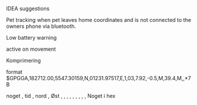 IDEA suggestions

Pet tracking when pet leaves home coordinates and is not connected to the owners phone via bluetooth.

Low battery warning

active on movement

Komprimering


format
$GPGGA,182712.00,5547.30159,N,01231.97517,E,1,03,7.92,-0.5,M,39.4,M,,*7B

noget , tid , nord , Øst , ,  ,  ,  , ,  ,  ,  , Noget i hex